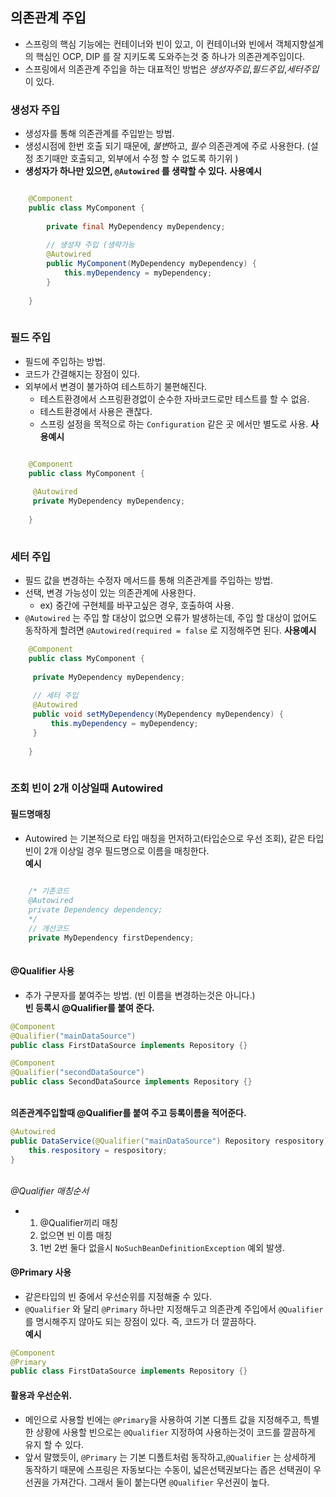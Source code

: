 ## 의존관계 주입
- 스프링의 핵심 기능에는 컨테이너와 빈이 있고, 이 컨테이너와 빈에서 객체지향설계의 핵심인 OCP, DIP 를 잘 지키도록 도와주는것 중 하나가 의존관계주입이다.
- 스프링에서 의존관계 주입을 하는 대표적인 방법은 *생성자주입*,*필드주입*,*세터주입* 이 있다.

### 생성자 주입
- 생성자를 통해 의존관계를 주입받는 방법.
- 생성시점에 한번 호출 되기 때문에, *불변*하고, *필수* 의존관계에 주로 사용한다. (설정 초기때만 호출되고, 외부에서 수정 할 수 없도록 하기위 )
- **생성자가 하나만 있으면, `@Autowired` 를 생략할 수 있다.**
**사용예시**

```java

    @Component
    public class MyComponent {
    
        private final MyDependency myDependency;
    
        // 생성자 주입 (생략가능
        @Autowired
        public MyComponent(MyDependency myDependency) {
            this.myDependency = myDependency;
        }
    
    }
  

```
### 필드 주입
- 필드에 주입하는 방법.
- 코드가 간결해지는 장점이 있다.
- 외부에서 변경이 불가하여 테스트하기 불편해진다.
  - 테스트환경에서 스프링환경없이 순수한 자바코드로만 테스트를 할 수 없음. 
  - 테스트환경에서 사용은 괜찮다.
  - 스프링 설정을 목적으로 하는 `Configuration` 같은 곳 에서만 별도로 사용.
**사용예시**

```java

    @Component
    public class MyComponent {
     
     @Autowired
     private MyDependency myDependency;
    
    }
  

```
### 세터 주입
- 필드 값을 변경하는 수정자 메서드를 통해 의존관계를 주입하는 방법.
- 선택, 변경 가능성이 있는 의존관계에 사용한다.
  - ex) 중간에 구현체를 바꾸고싶은 경우, 호출하여 사용.
- `@Autowired` 는 주입 할 대상이 없으면 오류가 발생하는데, 주입 할 대상이 없어도 동작하게 할려면 `@Autowired(required = false` 로 지정해주면 된다.
**사용예시**


```java
    @Component
    public class MyComponent {
    
     private MyDependency myDependency;
    
     // 세터 주입
     @Autowired
     public void setMyDependency(MyDependency myDependency) {
         this.myDependency = myDependency;
     }
    
    }
  

```
### 조회 빈이 2개 이상일때 Autowired
#### 필드명매칭
- Autowired 는 기본적으로 타입 매칭을 먼저하고(타입순으로 우선 조회), 같은 타입빈이 2개 이상일 경우 필드명으로 이름을 매칭한다.
<br>**예시**

```java
  
    /* 기존코드
    @Autowired
    private Dependency dependency;
    */
    // 개선코드
    private MyDependency firstDependency;
    
```
#### @Qualifier 사용
- 추가 구분자를 붙여주는 방법. (빈 이름을 변경하는것은 아니다.)
<br>**빈 등록시 @Qualifier를 붙여 준다.**
```java
@Component
@Qualifier("mainDataSource")
public class FirstDataSource implements Repository {}
```

```java
@Component
@Qualifier("secondDataSource")
public class SecondDataSource implements Repository {}
```
<br>**의존관계주입할때 @Qualifier를 붙여 주고 등록이름을 적어준다.**
```java
@Autowired
public DataService(@Qualifier("mainDataSource") Repository respository) {
    this.respository = respository;
}
```
<br>*@Qualifier 매칭순서*
- 1. @Qualifier끼리 매칭
  2. 없으면 빈 이름 매칭
  3. 1번 2번 둘다 없을시 `NoSuchBeanDefinitionException` 예외 발생.
  

#### @Primary 사용
- 같은타입의 빈 중에서 우선순위를 지정해줄 수 있다.
- `@Qualifier` 와 달리 `@Primary` 하나만 지정해두고 의존관계 주입에서 `@Qualifier`를 명시해주지 않아도 되는 장점이 있다. 즉, 코드가 더 깔끔하다.
<br> **예시**
```java
@Component
@Primary
public class FirstDataSource implements Repository {}
```
#### 활용과 우선순위.
- 메인으로 사용할 빈에는 `@Primary`을 사용하여 기본 디폴트 값을 지정해주고, 특별한 상황에 사용할 빈으로는 `@Qualifier` 지정하여 사용하는것이 코드를 깔끔하게 유지 할 수 있다.
- 앞서 말했듯이, `@Primary` 는 기본 디폴트처럼 동작하고,`@Qualifier` 는 상세하게 동작하기 때문에 스프링은 자동보다는 수동이, 넓은선택권보다는 좁은 선택권이 우선권을 가져간다. 그래서 둘이 붙는다면 `@Qualifier` 우선권이 높다.
